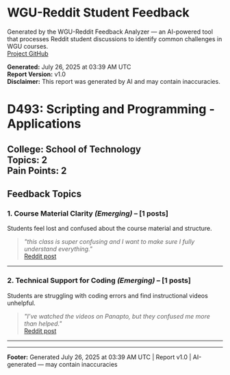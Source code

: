 # WGU-Reddit Student Feedback

Generated by the WGU-Reddit Feedback Analyzer — an AI-powered tool that processes Reddit student discussions to identify common challenges in WGU courses.  
[Project GitHub](https://wgudataninja.github.io/wgu-reddit-monitoring-pipeline/)

**Generated:** July 26, 2025 at 03:39 AM UTC  
**Report Version:** v1.0  
**Disclaimer:** This report was generated by AI and may contain inaccuracies.  
# D493: Scripting and Programming - Applications
**College:** School of Technology  
**Topics:** 2  
**Pain Points:** 2  
---
## Feedback Topics
### 1. Course Material Clarity _(Emerging)_ – [1 posts]
Students feel lost and confused about the course material and structure.  
> _"this class is super confusing and I want to make sure I fully understand everything."_  
> [Reddit post](https://reddit.com/comments/1kka8bz)  
---
### 2. Technical Support for Coding _(Emerging)_ – [1 posts]
Students are struggling with coding errors and find instructional videos unhelpful.  
> _"I’ve watched the videos on Panapto, but they confused me more than helped."_  
> [Reddit post](https://reddit.com/comments/1kka8bz)  
---
---
**Footer:** Generated July 26, 2025 at 03:39 AM UTC | Report v1.0 | AI-generated — may contain inaccuracies  